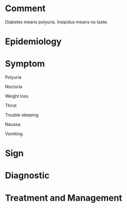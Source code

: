 # Comment

Diabetes means polyuria.
Insipidus means no taste.

# Epidemiology

# Symptom

Polyuria

Nocturia

Weight loss

Thirst

Trouble sleeping

Nausea

Vomiting

# Sign

# Diagnostic

# Treatment and Management

